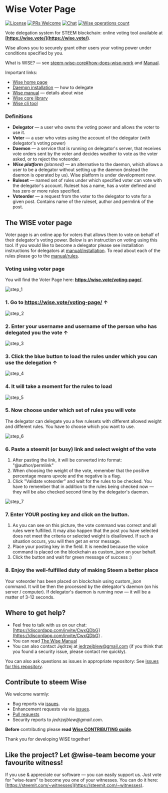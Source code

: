 # Wise Voter Page

<!--§ data.config.repository.readme.generateDefaultBadges(data) §-->
[![License](https://img.shields.io/github/license/wise-team/steem-wise-voter-page.svg?style=flat-square)](https://github.com/wise-team/steem-wise-voter-page/blob/master/LICENSE) [![PRs Welcome](https://img.shields.io/badge/PRs-welcome-brightgreen.svg?style=flat-square)](http://makeapullrequest.com) [![Chat](https://img.shields.io/badge/chat%20on%20discord-6b11ff.svg?style=flat-square)](https://discordapp.com/invite/CwxQDbG) [![Wise operations count](https://img.shields.io/badge/dynamic/json.svg?label=wise%20operations%20count&url=https%3A%2F%2Fsql.wise.vote%3A%2Foperations%3Fselect%3Dcount&query=%24%5B0%5D.count&colorB=blue&style=flat-square)](https://sql.wise.vote/operations?select=moment,delegator,voter,operation_type&order=moment.desc)
<!--§§.-->

Vote delegation system for STEEM blockchain: online voting tool available at **[https://wise.vote/](https://wise.vote/)**.

Wise allows you to securely grant other users your voting power under conditions specified by you.

What is WISE? — see [steem-wise-core#how-does-wise-work](https://github.com/wise-team/steem-wise-core#how-does-wise-work) and [Manual](https://wise.vote/introduction).

Important links:

- [Wise home page](https://wise.vote/)
- [Daemon installation](https://wise.vote/installation) — how to delegate
- [Wise manual](https://wise.vote/introduction) — details about wise
- [Wise core library](https://github.com/wise-team/steem-wise-core)
- [Wise cli tool](https://github.com/wise-team/steem-wise-cli)


### Definitions

- **Delegator** — a user who owns the voting power and allows the voter to use it.
- **Voter** — a user who votes using the account of the delegator (with delegator's voting power)
- **Daemon** — a service that is running on delegator's server, that receives vote orders sent by the voter and decides weather to vote as the voter asked, or to reject the voteorder.
- ***Wise platform*** *(planned)* — an alternative to the daemon, which allows a user to be a delegator without setting up the daemon (instead the daemon is operated by us). Wise platform is under development now.
- **Ruleset** — named set of rules under which specified voter can vote with the delegator's account. Ruleset has a name, has a voter defined and has zero or more rules specified.
- **Voteorder** — a request from the voter to the delegator to vote for a given post. Contains name of the ruleset, author and permlink of the post.


## The WISE voter page

Voter page is an online app for voters that allows them to vote on behalf of their delegator's voting power. Below is an instruction on voting using this tool. If you would like to become a delegator please see installation instructions for delegators at [manual/installation](https://wise.vote/installation). To read about each of the rules please go to the [manual/rules](https://wise.vote/rules).


### Voting using voter page

You will find the Voter Page here: **https://wise.vote/voting-page/**.


![step_1](https://wise.vote/assets/images/beginners/voting-using-voter-page/step_1.png)

### 1. Go to https://wise.vote/voting-page/ &uarr;



![step_2](https://wise.vote/assets/images/beginners/voting-using-voter-page/step_2.png)

### 2. Enter your username and username of the person who has delegated you the vote &uarr;



![step_3](https://wise.vote/assets/images/beginners/voting-using-voter-page/step_3.png)

### 3. Click the blue button to load the rules under which you can use the delegation &uarr;



![step_4](https://wise.vote/assets/images/beginners/voting-using-voter-page/step_4.png)

### 4. It will take a moment for the rules to load



![step_5](https://wise.vote/assets/images/beginners/voting-using-voter-page/step_5.png)

### 5. Now choose under which set of rules you will vote

The delegator can delegate you a few rulesets with different allowed weight and different rules. You have to choose which you want to use.



![step_6](https://wise.vote/assets/images/beginners/voting-using-voter-page/step_6.png)

### 6. Paste a steemit (or busy) link and select weight of the vote

1. After pasting the link, it will be converted into format: "@author/permlink"
2. When choosing the weight of the vote, remember that the positive percentage means upvote and the negative is a flag.
3. Click "Validate voteorder" and wait for the rules to be checked. You have to remember that in addition to the rules being checked now — they will be also checked second time by the delegator's daemon.



![step_7](https://wise.vote/assets/images/beginners/voting-using-voter-page/step_7.png)

### 7. Enter YOUR posting key and click on the button.

1. As you can see on this picture, the vote command was correct and all rules were fulfilled. It may also happen that the post you have selected does not meet the criteria or selected weight is disallowed. If such a situation occurs, you will then get an error message.
2. Place your posting key in the field. It is needed because the voice command is placed on the blockchain as custom_json on your behalf. 
3. Click the button and wait for green message of success :)



### 8. Enjoy the well-fulfilled duty of making Steem a better place

Your voteorder has been placed on blockchain using custom_json command. It will be then the processed by the delegator's daemon (on his server / computer). If delegator's daemon is running now — it will be a matter of 3-12 seconds.


<!--§ data.config.repository.readme.generateHelpMd(data) §-->
## Where to get help?

- Feel free to talk with us on our chat: [https://discordapp.com/invite/CwxQDbG](https://discordapp.com/invite/CwxQDbG) .
- You can read [The Wise Manual](https://wise.vote/introduction)
- You can also contact Jędrzej at jedrzejblew@gmail.com (if you think that you found a security issue, please contact me quickly).

You can also ask questions as issues in appropriate repository: See [issues for this repository](https://github.com/wise-team/steem-wise-voter-page/issues).

<!--§§.-->

<!--§ data.config.repository.readme.generateHelpUsMd(data) §-->
## Contribute to steem Wise

We welcome warmly:

- Bug reports via [issues](https://github.com/wise-team/steem-wise-voter-page).
- Enhancement requests via via [issues](https://github.com/wise-team/steem-wise-voter-page/issues).
- [Pull requests](https://github.com/wise-team/steem-wise-voter-page/pulls)
- Security reports to _jedrzejblew@gmail.com_.

**Before** contributing please **read [Wise CONTRIBUTING guide](https://github.com/wise-team/steem-wise-core/blob/master/CONTRIBUTING.md)**.

Thank you for developing WISE together!



## Like the project? Let @wise-team become your favourite witness!

If you use & appreciate our software — you can easily support us. Just vote for "wise-team" to become you one of your witnesses. You can do it here: [https://steemit.com/~witnesses](https://steemit.com/~witnesses).

<!--§§.-->

<!-- Prayer: Gloria Patri, et Filio, et Spiritui Sancto, sicut erat in principio et nunc et semper et in saecula saeculorum. Amen. In te, Domine, speravi: non confundar in aeternum. -->
